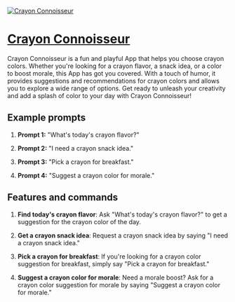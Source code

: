 [![Crayon Connoisseur](https://files.oaiusercontent.com/file-hcTrQvoGIISOgXuI2n3XNgWg?se=2123-10-17T15%3A03%3A20Z&sp=r&sv=2021-08-06&sr=b&rscc=max-age%3D31536000%2C%20immutable&rscd=attachment%3B%20filename%3Dcd49e7dd-6a32-4794-bb4b-7552a6145a33.png&sig=ltuiXjupBYjEe7wRune49Z3KTWhMYZvWvc56VeP4eyE%3D)](https://chat.openai.com/g/g-h4dTS7iQu-crayon-connoisseur)

# [Crayon Connoisseur](https://chat.openai.com/g/g-h4dTS7iQu-crayon-connoisseur)

Crayon Connoisseur is a fun and playful App that helps you choose crayon colors. Whether you're looking for a crayon flavor, a snack idea, or a color to boost morale, this App has got you covered. With a touch of humor, it provides suggestions and recommendations for crayon colors and allows you to explore a wide range of options. Get ready to unleash your creativity and add a splash of color to your day with Crayon Connoisseur!

## Example prompts

1. **Prompt 1:** "What's today's crayon flavor?"

2. **Prompt 2:** "I need a crayon snack idea."

3. **Prompt 3:** "Pick a crayon for breakfast."

4. **Prompt 4:** "Suggest a crayon color for morale."

## Features and commands

1. **Find today's crayon flavor**: Ask "What's today's crayon flavor?" to get a suggestion for the crayon color of the day.

2. **Get a crayon snack idea**: Request a crayon snack idea by saying "I need a crayon snack idea."

3. **Pick a crayon for breakfast**: If you're looking for a crayon color suggestion for breakfast, simply say "Pick a crayon for breakfast."

4. **Suggest a crayon color for morale**: Need a morale boost? Ask for a crayon color suggestion for morale by saying "Suggest a crayon color for morale."